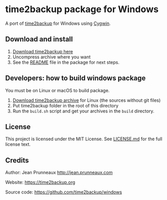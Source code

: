 # time2backup package for Windows

A port of [time2backup](https://time2backup.org) for Windows using [Cygwin](https://www.cygwin.com).

## Download and install
1. [Download time2backup here](https://time2backup.org)
2. Uncompress archive where you want
3. See the [README](package/README.md) file in the package for next steps.

## Developers: how to build windows package
You must be on Linux or macOS to build package.

1. [Download time2backup archive](https://time2backup.org) for Linux (the sources without git files)
2. Put time2backup folder in the root of this directory
3. Run the `build.sh` script and get your archives in the `build` directory.

## License
This project is licensed under the MIT License. See [LICENSE.md](LICENSE.md) for the full license text.

## Credits
Author: Jean Prunneaux http://jean.prunneaux.com

Website: https://time2backup.org

Source code: https://github.com/time2backup/windows
